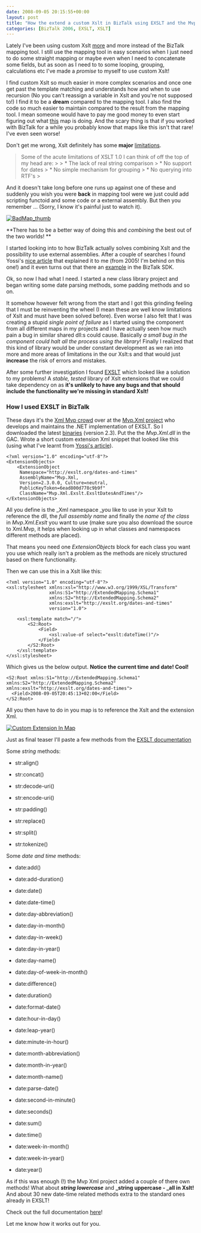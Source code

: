 ```yaml
---
date: 2008-09-05 20:15:55+00:00
layout: post
title: "How the extend a custom Xslt in BizTalk using EXSLT and the Mvp.Xml project"
categories: [BizTalk 2006, EXSLT, XSLT]
---
```


Lately I've been using custom Xslt [more](http://www.richardhallgren.com/efficient-grouping-and-debatching-of-big-files-using-biztalk-2006/) and more instead of the BizTalk mapping tool. I still use the mapping tool in easy scenarios when I just need to do some straight mapping or maybe even when I need to concatenate some fields, but as soon as I need to to some looping, grouping, calculations etc I've made a _promise_ to myself to use custom Xslt!

I find custom Xslt so much easier in more complex scenarios and once one get past the template matching and understands how and when to use recursion (No you can't reassign a variable in Xslt and you're not supposed to!) I find it to be a **dream** compared to the mapping tool. I also find the code so much easier to maintain compared to the result from the mapping tool. I mean someone would have to pay me good money to even start figuring out what [this](http://www.edsquared.com/content/binary/WindowsLiveWriter/DebugthatBizTalkMap_E215/BadMap_thumb.png) map is doing. And the scary thing is that if you worked with BizTalk for a while you probably know that maps like this isn't that rare! I've even seen worse!

Don't get me wrong, Xslt definitely has some **major** [limitations](http://biglist.com/lists/xsl-list/archives/200102/msg01384.html).

<blockquote>Some of the acute limitations of XSLT 1.0 I can think of off the top of my head are: 
> 
>   * The lack of real string comparison  
>   * No support for dates  
>   * No simple mechanism for grouping  
>   * No querying into RTF's 
> </blockquote>

And it doesn't take long before one runs up against one of these and suddenly you wish you were **back** in mapping tool were we just could add scripting functoid and some code or a external assembly. But then you remember ... (Sorry, I know it's painful just to watch it).

[![BadMap_thumb](/assets/2008/09/windowslivewriterhowtheextendacustomxsltinbizt.xmlproject-138fabadmap-thumb-thumb.png)](/assets/2008/09/windowslivewriterhowtheextendacustomxsltinbizt.xmlproject-138fabadmap-thumb-2.png)

**There has to be a better way of doing this and _combining_ the best out of the two worlds! **

I started looking into to how BizTalk actually solves combining Xslt and the possibility to use external assemblies. After a couple of searches I found Yossi's [nice article](http://www.sabratech.co.uk/blogs/yossidahan/archive/2005_08_01_archive.html) that explained it to me (from 2005! I'm behind on this one!) and it even turns out that there an [example](http://msdn.microsoft.com/en-us/library/ms966408.aspx) in the BizTalk SDK. 

Ok, so now I had what I need. I started a new class library project and began writing some date parsing methods, some padding methods and so on. 

It somehow however felt wrong from the start and I got this grinding feeling that I must be reinventing the wheel (I mean these are well know limitations of Xslt and must have been solved before). Even worse I also felt that I was creating a stupid _single point of failure_ as I started using the component from all different maps in my projects and I have actually seen how much pain a bug in similar shared dll:s could cause. Basically _a small bug in the component could halt all the process using the library_! Finally I realized that this kind of library would be under constant development as we ran into more and more areas of limitations in the our Xslt:s and that would just **increase** the risk of errors and mistakes. 

After some further investigation I found [EXSLT](http://www.exslt.org/) which looked like a solution to my problems! A _stable, tested_ library of Xslt extensions that we could take dependency on as **it's unlikely to have any bugs and that should include the functionality we're missing in standard Xslt!**

### How I used EXSLT in BizTalk

These days it's the [Xml Mvp crowd](http://www.codeplex.com/MVPXML/People/ProjectPeople.aspx) over at the [Mvp.Xml project](http://www.codeplex.com/MVPXML) who develops and maintains the .NET implementation of EXSLT. So I downloaded the latest [binaries](http://www.codeplex.com/MVPXML/Release/ProjectReleases.aspx?ReleaseId=4894) (version 2.3). Put the the _Mvp.Xml.dll_ in the GAC. Wrote a short custom extension Xml snippet that looked like this (using what I've learnt from [Yossi's article](http://www.sabratech.co.uk/blogs/yossidahan/archive/2005_08_01_archive.html)).
    
    <?xml version="1.0" encoding="utf-8"?>
    <ExtensionObjects>
        <ExtensionObject
         Namespace="http://exslt.org/dates-and-times"
         AssemblyName="Mvp.Xml, 
         Version=2.3.0.0, Culture=neutral, 
         PublicKeyToken=6ead800d778c9b9f"
         ClassName="Mvp.Xml.Exslt.ExsltDatesAndTimes"/>
    </ExtensionObjects>




All you define is the _Xml namespace _you like to use in your Xslt to reference the dll, the _full assembly name_ and finally the _name of the class_ in _Mvp.Xml.Exslt_ you want to use (make sure you also download the source to Xml.Mvp, it helps when looking up in what classes and namespaces different methods are placed). 




That means you need one _ExtensionObjects_ block for each class you want you use which really isn't a problem as the methods are nicely structured based on there functionality.




Then we can use this in a Xslt like this:
    
    <?xml version="1.0" encoding="utf-8"?>
    <xsl:stylesheet xmlns:xsl="http://www.w3.org/1999/XSL/Transform"
                    xmlns:S1="http://ExtendedMapping.Schema1"
                    xmlns:S2="http://ExtendedMapping.Schema2"
                    xmlns:exslt="http://exslt.org/dates-and-times"
                    version="1.0"> 
    
        <xsl:template match="/">
            <S2:Root>
                <Field>
                    <xsl:value-of select="exslt:dateTime()"/>
                </Field>
            </S2:Root>
        </xsl:template>
    </xsl:stylesheet>
    




Which gives us the below output. **Notice the current time and date! Cool!**
    
    <S2:Root xmlns:S1="http://ExtendedMapping.Schema1" xmlns:S2="http://ExtendedMapping.Schema2" xmlns:exslt="http://exslt.org/dates-and-times">
      <Field>2008-09-05T20:45:13+02:00</Field> 
    </S2:Root>




All you then have to do in you map is to reference the Xslt and the extension Xml.




[![Custom Extension In Map](/assets/2008/09/windowslivewriterhowtheextendacustomxsltinbizt.xmlproject-138facustom-extension-in-map-thumb.png)](/assets/2008/09/windowslivewriterhowtheextendacustomxsltinbizt.xmlproject-138facustom-extension-in-map-2.png)




Just as final teaser I'll paste a few methods from the [EXSLT documentation](http://www.exslt.org/)




Some _string_ methods:






  * str:align() 

  * str:concat() 

  * str:decode-uri() 

  * str:encode-uri() 

  * str:padding() 

  * str:replace() 

  * str:split() 

  * str:tokenize() 



Some _date and time_ methods:






  * date:add() 

  * date:add-duration() 

  * date:date() 

  * date:date-time() 

  * date:day-abbreviation() 

  * date:day-in-month() 

  * date:day-in-week() 

  * date:day-in-year() 

  * date:day-name() 

  * date:day-of-week-in-month() 

  * date:difference() 

  * date:duration() 

  * date:format-date() 

  * date:hour-in-day() 

  * date:leap-year() 

  * date:minute-in-hour() 

  * date:month-abbreviation() 

  * date:month-in-year() 

  * date:month-name() 

  * date:parse-date() 

  * date:second-in-minute() 

  * date:seconds() 

  * date:sum() 

  * date:time() 

  * date:week-in-month() 

  * date:week-in-year() 

  * date:year() 



As if this was enough (!) the Mvp Xml project added a couple of there own methods! What about **_string lowercase_** and **_string uppercase - _all in Xslt!** And about 30 new date-time related methods extra to the standard ones already in EXSLT!




Check out the full documentation [here](http://www.xmllab.net/mvpxml/default.aspx)!




Let me know how it works out for you.
